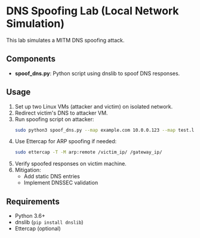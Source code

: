 # DNS Spoofing Lab (Local Network Simulation)

This lab simulates a MITM DNS spoofing attack.

## Components

- **spoof_dns.py**: Python script using dnslib to spoof DNS responses.

## Usage

1. Set up two Linux VMs (attacker and victim) on isolated network.
2. Redirect victim's DNS to attacker VM.
3. Run spoofing script on attacker:
   ```bash
   sudo python3 spoof_dns.py --map example.com 10.0.0.123 --map test.local 10.0.0.123
   ```
4. Use Ettercap for ARP spoofing if needed:
   ```bash
   sudo ettercap -T -M arp:remote /victim_ip/ /gateway_ip/
   ```
5. Verify spoofed responses on victim machine.
6. Mitigation: 
   - Add static DNS entries
   - Implement DNSSEC validation

## Requirements

- Python 3.6+
- dnslib (`pip install dnslib`)
- Ettercap (optional)
